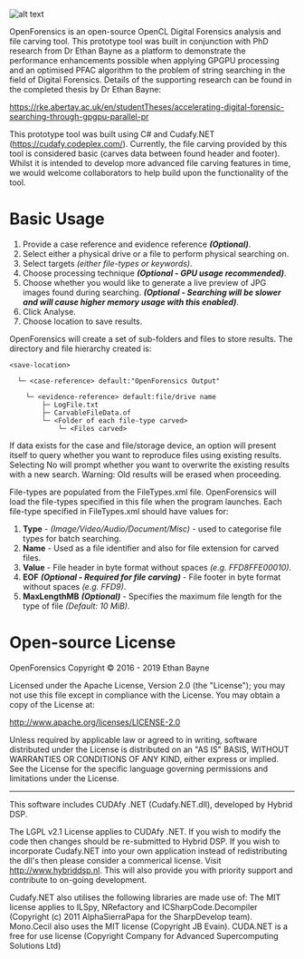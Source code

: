 ![alt text](https://github.com/ethanbayne/OpenForensics/blob/master/OpenForensics/Resources/OpenForensicsLogo2.png "OpenForensics Logo")

OpenForensics is an open-source OpenCL Digital Forensics analysis and file carving tool. This prototype tool was built in conjunction with PhD research from Dr Ethan Bayne as a platform to demonstrate the performance enhancements possible when applying GPGPU processing and an optimised PFAC algorithm to the problem of string searching in the field of Digital Forensics. Details of the supporting research can be found in the completed thesis by Dr Ethan Bayne:

https://rke.abertay.ac.uk/en/studentTheses/accelerating-digital-forensic-searching-through-gpgpu-parallel-pr

This prototype tool was built using C# and Cudafy.NET (https://cudafy.codeplex.com/). Currently, the file carving provided by this tool is considered basic (carves data between found header and footer). Whilst it is intended to develop more advanced file carving features in time, we would welcome collaborators to help build upon the functionality of the tool.

# Basic Usage
   1. Provide a case reference and evidence reference ___(Optional)___.
   2. Select either a physical drive or a file to perform physical searching on.
   3. Select targets _(either file-types or keywords)_.
   4. Choose processing technique ___(Optional - GPU usage recommended)___.
   5. Choose whether you would like to generate a live preview of JPG images found during searching. ___(Optional - Searching will be slower and will cause higher memory usage with this enabled)___.
   6. Click Analyse.
   7. Choose location to save results.

OpenForensics will create a set of sub-folders and files to store results. The directory and file hierarchy created is: 

    <save-location>

      └─ <case-reference> default:"OpenForensics Output"
 
        └─ <evidence-reference> default:file/drive name
            ├─ LogFile.txt
            ├─ CarvableFileData.of
            └─ <Folder of each file-type carved>
                └─ <Files carved>

If data exists for the case and file/storage device, an option will present itself to query whether you want to reproduce files using existing results. Selecting No will prompt whether you want to overwrite the existing results with a new search. Warning: Old results will be erased when proceeding.

File-types are populated from the FileTypes.xml file. OpenForensics will load the file-types specified in this file when the program launches. Each file-type specified in FileTypes.xml should have values for:

   1. __Type__ - _(Image/Video/Audio/Document/Misc)_ - used to categorise file types for batch searching.
   2. __Name__ - Used as a file identifier and also for file extension for carved files.
   3. __Value__ - File header in byte format without spaces _(e.g. FFD8FFE00010)_.
   4. __EOF__ ___(Optional - Required for file carving)___ - File footer in byte format without spaces _(e.g. FFD9)_.
   5. __MaxLengthMB__ ___(Optional)___ - Specifies the maximum file length for the type of file _(Default: 10 MiB)_.

# Open-source License
OpenForensics Copyright © 2016 - 2019 Ethan Bayne

Licensed under the Apache License, Version 2.0 (the "License"); you may not use this file except in compliance with the License. You may obtain a copy of the License at:

http://www.apache.org/licenses/LICENSE-2.0

Unless required by applicable law or agreed to in writing, software distributed under the License is distributed on an "AS IS" BASIS, WITHOUT WARRANTIES OR CONDITIONS OF ANY KIND, either express or implied. See the License for the specific language governing permissions and limitations under the License.

---

This software includes CUDAfy .NET (Cudafy.NET.dll), developed by Hybrid DSP.

The LGPL v2.1 License applies to CUDAfy .NET. If you wish to modify the code then changes should be re-submitted to Hybrid DSP. If you wish to incorporate Cudafy.NET into your own application instead of redistributing the dll's then please consider a commerical license. Visit http://www.hybriddsp.nl. This will also provide you with priority support and contribute to on-going development.

Cudafy.NET also utilises the following libraries are made use of:
The MIT license applies to ILSpy, NRefactory and ICSharpCode.Decompiler (Copyright (c) 2011 AlphaSierraPapa for the SharpDevelop team).
Mono.Cecil also uses the MIT license (Copyright JB Evain).
CUDA.NET is a free for use license (Copyright Company for Advanced Supercomputing Solutions Ltd)
